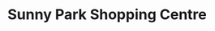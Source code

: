 ---
title: "Sunny Park Shopping Centre"
url: /brisbane/sunny-park-shopping-centre/
shop: Einkaufszentrum
---